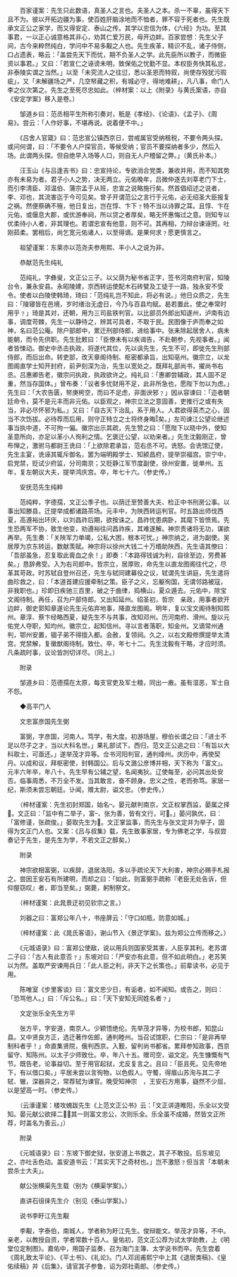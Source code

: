 <!-- { "loadSidebar": true } -->
　　百家谨案：先生只此数语，真圣人之言也。夫圣人之本。杀一不辜，虽得天下且不为。彼以开拓边疆为事，使百姓肝脑涂地而不恤者，罪不容于死者也。先生既承文正公之家学，而又得安定、泰山之传。其学以忠信为体，《六经》为功。至其事君，一以正心诚意格其非心，劝其仁爱万民，毋开边衅。百家尝想：先生父子间，古今来粹然纯白，学问中不易多觏之人也。先生疾革，精识不乱，诸子侍侧，口占遗表，略云：「盖尝先天下而忧，期不负圣人之学。此先臣所以教子，而微臣资以事君。」又曰：「若宣仁之诬谤未明，致保佑之忧勤不显。本权臣务快其私忿，非泰陵实谓之当然。」以至「未究流人之往愆，悉以圣恩而特叙，尚使存殁犹污瑕疵」，又「未解疆场之严，几空帑藏之积，有城必守，得地难耕」，凡八事，命门人李之仪次第之。先生之至死尽忠如此。（梓材案：以上《附录》与黄氏案语，亦自《安定学案》移入是卷。）

　　邹道乡曰：范丞相平生所称引奏对，秖是《孝经》、《论语》、《孟子》、《周易》。尝云：「人作好事，不堪再说。说着便不中。」

　　《吕舍人官箴》曰：范忠宣公镇西京日，尝戒属官受纳租税，不要令两头探。或问何谓，曰：「不要令人户探官员，等候受纳；官员不要探纳者多少，然后入场。此谓两头探。但自绝早入场等人口，则自无人户稽留之弊。」（黄氏补本。）

　　汪玉山《与吕逢吉书》曰：忠宣持论，专欲消合党类，兼收并用，而不知其势亦有未易为者。君子小人之势，决无两立。元佑晚年，吕微仲逐去刘莘老门下士，而引李清臣、邓温伯、蒲宗孟于从班，忠宣之说略施行矣。然首倡绍述之说者，李、邓也，其流害迄于今可见矣。曾子开谓范公之言行于元佑，必无绍圣大臣报复之祸。然便蔡确不殛，他日复出，岂在惇、卞下﹖特不当以诗罪之耳。且惇、卞在元佑，或偃息大郡，或优游奉祠，所以贷之者厚矣，略无怀惠悔过之意。则知专以优柔待小人者，非其理也。若谓忠宣有他意，则不可。其再相，力辩台谏诬罔，吐刚茹柔。罢相后，尚乞宽元佑诸人，以至得谪。是果何求﹖愿更慎言之。

　　祖望谨案：东莱亦以范尧夫参用熙、丰小人之说为非。

　　恭献范先生纯礼

　　范纯礼，字彝叟，文正公三子。以父荫为秘书省正字，签书河南府判官，知陵台令，兼永安县。永昭陵建，京西转运使配木石砖甓及工徒于一路，独永安不受令。使者以白陵使韩琦，琦曰：「范纯礼岂不知此，将必有说。」他日众质之，先生曰：「陵寝皆在邑境，岁时缮治无虚日，今乃与百县均赋。曷若置此，使之奉常时用乎﹖」琦是其对，还朝，用为三司盐铁判官。以比部员外郎出知遂州，泸南有边事，调度苛棘，先生一以静待之，辨其可具者，不取于民。民图像于庐而奉之如神，名曰范公庵。除户部郎中，累迁刑部侍郎，进给事中。张耒除起居舍人，病未能朝，而令先供职。先生批敕曰：「臣僚未有以疾谒告，不赴朝参，先视事者。」闻者皆悚动。御史中丞击执政，将遂代其位，先以讽先生，先生不可，即徙先生刑部侍郎，而后出命。转吏部，改天章阁待制、枢密都承旨，出知亳州。徽宗立，以龙图阁直学士知开封府，前尹刻深为治，先生以宽处之。既拜礼部尚书，擢尚书右丞。吕惠卿告老，徽宗问执政，执政欲许之。纯礼曰：「惠卿尝辅政，其人固不足重，然当存国体。」曾布奏：「议者多忧财用不足，此非所急也，愿陛下勿以为虑。」先生曰：「大农告匮，帑庚枵空，而曰不足虑，非面谀邪﹖」因从容谏曰：「迩者朝廷命令，莫不是元丰而非元佑。以臣观之，神宗立法之意固善，吏推行之或有失当，非必尽怀邪为私。」又曰：「自古天下治乱，系于用人。人君欲得英杰之心，固当不次饬拔。必待荐而后用，则守正特立之士将终身晦矣。」左司谏江公望论继述事当执中道，不可拘一偏。徽宗出示其疏，先生赞之曰：「愿陛下以晓中外，使知圣意所向，亦足以革小人徇利之情。乞褒迁公望，以劝来者。」先生沈毅刚正，曾布惮之，激驸马都尉王诜曰：「上欲除君承旨，范右丞不可。诜怒。会诜馆辽使，先生主宴，诜诬其辄斥御名，罢为端明殿学士、知颍昌府，提举崇福宫。崇宁中，启党禁，贬试少府监，分司南京；又贬静江军节度副使，徐州安置，徙单州。五年，复左朝议大夫，提举鸿庆宫。卒，年七十六。（参史传。）

　　安抚范先生纯粹

　　范纯粹，字德孺，文正公季子也。以荫迁至赞善大夫、检正中书刑房公事。以事出知滕县，迁提举成都诸路茶场。元丰中，为陜西转运判官。时五路出师伐西夏，高遵裕出环庆，以刘昌祚后期，欲按诛之。昌祚忧患病卧，其麾下皆愤焉。先生恐两军不协，致生他变，劝遵裕往问昌祚疾，其难遂解。神宗责诸将无功，谋欲再举。先生奏：「关陜军力单竭，公私大困，根本可忧。」神宗纳之，进为副使。吴　居厚为京东转运，数献羡赋。神宗将以徐州大钱二十万缗助陜西，先生语其僚曰：「吾部虽急，忍复取此膏血之余！」即奏：「本路得钱诚为利，自徐至边，劳费甚矣。」恳辞弗受。入为右司郎中。哲宗立，居厚败，命先生以直龙图阁往代之，尽革其苛政。时苏轼自登州召还，先生与轼同建募役之议，轼谓先生讲庭，先生遣将曲珍救之，曰：「本道首建应援牵制之策。臣子之义，忘躯徇国，无谓邻路被寇，非我职也。」珍即日疾驰三百里，破之于曲律，捣横山，夏众遁去。元佑中，除宝文阁待制。再任，召为户部侍郎。又出知延州。绍圣初，哲宗　亲政，用事者欲开边衅，御史郭知章遂论先生元佑弃地事，降直龙图阁。明年，复以宝文阁待制知熙州。章淳、蔡卞经略西夏，疑先生不与共事，改知邓州。历河南府、滑州。旋以元佑党人夺职，知均州。徽宗立，起知信州。寻以言者落职，知金州。又谪常州通判，鄂州安置，锢子弟不得擅入都。会赦，复领祠。久之，以右文殿修撰提举太清宫。党禁解，复徽猷阁待制。致仕。卒，年七十二。先生沈毅有干略，才应时须。凡条疏时事，议论皆剀切详尽。（同上。）

　　附录

　　邹道乡曰：范德孺在太原，每支官吏及军士粮，同出一廒。虽有湿恶，军士自不怨。

　　◆高平门人

　　文忠富彦国先生弼

　　富弼，字彦国，河南人。笃学，有大度。初游场屋，穆伯长谓之曰：「进士不足以尽子之才，当以大科名世。」果礼部试下。西归，范文正公追之曰：「有旨以大科取士，可亟还。」遂举茂才异等。佥书河阳判官，通判绛州。庆历中，再使契丹。以成和议，拜枢密使，封韩国公。后与文潞公彦博并相，天下称为「富文」。元丰六年卒，年八十。先生早有公辅之望，名闻夷狄。辽使每至，必问其出处安否。临事周悉，不万全不发。当其敢言，奋不顾身。忠义之性，老而弥笃。家居一纪，斯须未尝忘朝廷。讣闻，赠太尉，谥文忠。（参史传。）

　　（梓材谨案：先生初封郑国，始名。晏元献判南京，文正权掌西监，晏属之择。文正曰：「监中有二举子，富、张为善，皆有文行，可。」晏问孰优，曰：「富修谨，张疏俊。」晏取先生为。文正掌监事，而先生与张文定并为举子，固得为文正门人也。又案：《吕与叔集》载，先生致事家居，专为佛老之学，与叔尝奏记于先生，是先生为学，不若文正之醇矣。）

　　附录

　　神宗欲相富弼，以疾辞，退居洛阳，多以手疏论天下大利害，神宗必赐手札报之。尝因王安石有所建明，而却之曰：「如此，则富弼手疏称『老臣无处告诉，但仰屋窃叹』者，即当至矣。」弼薨，躬制祭文。

　　（梓材谨案：此晁景迂初见钦宗之言。）

　　刘器之曰：富郑公年八十，书座屏云：「守口如瓶，防意如城。」

　　（梓材谨案：此《晁氏客语》，谢山节入《景迂学案》。兹为郑公立传而移之。）

　　《元城语录》曰：富郑公使敌，说以用兵则国家受其害，人臣享其利。老苏谓二子曰：「古人有此意否﹖」东坡对曰：「严安亦有此意，但不如此明白。」老苏笑以为然。盖取严安谏用兵日：「此人臣之利，非天下之长策也。」前辈读书，必见于用。

　　陈唯室《步里客谈》曰：富文忠少日，有诟者，如不闻知。或告之，则曰：「恐骂他人。」曰：「斥公名。」曰：「天下安知无同姓名者﹖」

　　文定张乐全先生方平

　　张方平，字安道，南京人。少颖悟绝伦。先举茂才异等，为校书郎，知昆山县。又中贤良方正，选迁著作佐郎，通判睦州。当召试馆职，仁宗曰：「是非再举制科者乎！」命直集贤院，俄判西京。入觐，留判尚书都省。累拜参知政事，西京留守、知陈州。以太子少师致仕。卒，年八十五。赠司空，谥文定。先生慷慨有气节。既告老，论事益切。至于用官起狱，尤反复言之。且曰：「臣且死。见先帝地下，有以借口矣。」平居未尝以言徇物，以色假人。守蜀，得眉山苏洵与其二子轼、辙，深器异之，常荐轼为谏官。晚受知神宗　，王安石方用事，嶷然不少屈，以是望高一时。（参史传。）

　　（云濠谨案：楼攻媿跋先生《上范文正公书》云：「文正讲道睢阳，乐全以文受知。晏元献公欲择二，其一则富文忠公，次则乐全。乐全虽不成婚，然皆文正所荐，时盖名为善云。」）

　　附录

　　《元城语录》曰：东坡下御史狱，张安道上书救之，其子不敢投。后东坡见之，亦吐舌色动。盖安道书云：「其实天下之奇材也。」岂不激怒﹖但当言「本朝未尝杀士大夫」。

　　献公张横渠先生载（别为《横渠学案》。）

　　直讲石徂徕先生介（别见《泰山学案》。）

　　说书李盱江先生觏

　　李觏，字泰伯，南城人，学者称为盱江先生。俊辩能文。举茂才异等，不中。亲老，以教授自资，学者常数十百人。皇佑初，范文正公荐为试太学助教，上《明堂位定制图》。嘉佑中，用国子监奏，召为海门主簿、太学说书而卒。先生尝着《周礼致太平论》、《平土书》、《礼论》。门人邓润甫熙宁中上其《退居类稿》、《皇佑续稿》并《后集》，请官其子参鲁，诏为郊社斋郎。（参史传。）

